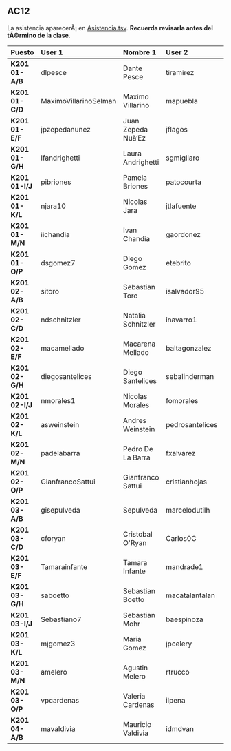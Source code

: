## AC12

La asistencia aparecerÃ¡ en [Asistencia.tsv](Asistencia.tsv). **Recuerda revisarla antes del tÃ©rmino de la clase**.

| Puesto | User 1 | Nombre 1 | User 2 | Nombre 2 |
|:-------|:-------|:---------|:-------|:---------|
| **K201 01-A/B** | dlpesce | Dante Pesce | tiramirez | Tomas Ramirez |
| **K201 01-C/D** | MaximoVillarinoSelman | Maximo Villarino | mapuebla | Mauro Puebla |
| **K201 01-E/F** | jpzepedanunez | Juan Zepeda Nuã‘Ez | jflagos | Juan Lagos |
| **K201 01-G/H** | lfandrighetti | Laura Andrighetti | sgmigliaro | Sebastian Migliaro |
| **K201 01-I/J** | pibriones | Pamela Briones | patocourta | Patricio Court |
| **K201 01-K/L** | njara10 | Nicolas Jara | jtlafuente | Jose Lafuente |
| **K201 01-M/N** | iichandia | Ivan Chandia | gaordonez | Gonzalo Ordoã‘Ez |
| **K201 01-O/P** | dsgomez7 | Diego Gomez | etebrito | Esteban Brito |
| **K201 02-A/B** | sitoro | Sebastian Toro | isalvador95 | Iã‘Aki Salvador |
| **K201 02-C/D** | ndschnitzler | Natalia Schnitzler | inavarro1 | Isidora Navarro |
| **K201 02-E/F** | macamellado | Macarena Mellado | baltagonzalez | Baltazar Gonzalez |
| **K201 02-G/H** | diegosantelices | Diego Santelices | sebalinderman | Sebastian Linderman |
| **K201 02-I/J** | nmorales1 | Nicolas Morales | fomorales | Francisco Morales |
| **K201 02-K/L** | asweinstein | Andres Weinstein | pedrosantelices | Pedro Santelices |
| **K201 02-M/N** | padelabarra | Pedro De La Barra | fxalvarez | Francisco Alvarez |
| **K201 02-O/P** | GianfrancoSattui | Gianfranco Sattui | cristianhojas | Cristian Hojas |
| **K201 03-A/B** | gisepulveda |  Sepulveda | marcelodutilh | Marcelo Dutilh |
| **K201 03-C/D** | cforyan | Cristobal O'Ryan | Carlos0C | Carlos Cespedes |
| **K201 03-E/F** | Tamarainfante | Tamara Infante | mandrade1 | Martin Andrade |
| **K201 03-G/H** | saboetto | Sebastian Boetto | macatalantalan | Macarena Catalan |
| **K201 03-I/J** | Sebastiano7 | Sebastian Mohr | baespinoza | Benjamin Espinoza |
| **K201 03-K/L** | mjgomez3 | Maria Gomez | jpcelery | Jean Celery |
| **K201 03-M/N** | amelero | Agustin Melero | rtrucco | Rodrigo Trucco |
| **K201 03-O/P** | vpcardenas | Valeria Cardenas | ilpena | Ignacio Peã‘A |
| **K201 04-A/B** | mavaldivia | Mauricio Valdivia | idmdvan | Ivan Moreno |